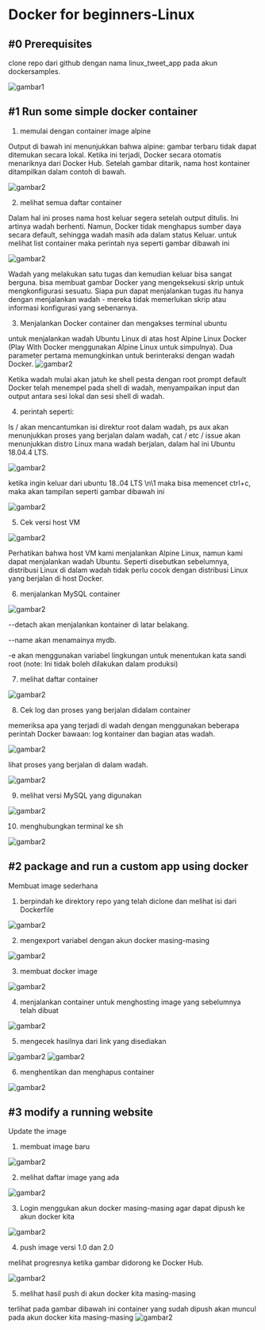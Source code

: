 <h1>Docker for beginners-Linux</h1>



<h2>#0 Prerequisites</h2>
clone repo dari github dengan nama linux_tweet_app pada akun dockersamples.

![gambar1](gambar1.png)

<h2>#1 Run some simple docker container</h2>

1. memulai dengan container image alpine

Output di bawah ini menunjukkan bahwa alpine: gambar terbaru tidak dapat ditemukan secara lokal. Ketika ini terjadi, Docker secara otomatis menariknya dari Docker Hub.
Setelah gambar ditarik, nama host kontainer ditampilkan dalam contoh di bawah.

![gambar2](gambar2.png)

2. melihat semua daftar container

Dalam hal ini proses nama host keluar segera setelah output ditulis. Ini artinya wadah berhenti. Namun, Docker tidak menghapus sumber daya secara default, sehingga wadah masih ada dalam status Keluar.
untuk melihat list container maka perintah nya seperti gambar dibawah ini

![gambar2](gambar3.png)

Wadah yang melakukan satu tugas dan kemudian keluar bisa sangat berguna. bisa membuat gambar Docker yang mengeksekusi skrip untuk mengkonfigurasi sesuatu. Siapa pun dapat menjalankan tugas itu hanya dengan menjalankan wadah - mereka tidak memerlukan skrip atau informasi konfigurasi yang sebenarnya.

3. Menjalankan Docker container dan mengakses terminal ubuntu

untuk menjalankan wadah Ubuntu Linux di atas host Alpine Linux Docker (Play With Docker menggunakan Alpine Linux untuk simpulnya).
Dua parameter pertama memungkinkan untuk berinteraksi dengan wadah Docker.
![gambar2](gambar4.png)

Ketika wadah mulai akan jatuh ke shell pesta dengan root prompt default  <id wadah>Docker telah menempel pada shell di wadah, menyampaikan input dan output antara sesi lokal dan sesi shell di wadah.

4. perintah seperti:

ls / akan mencantumkan isi direktur root dalam wadah, ps aux akan menunjukkan proses yang berjalan dalam wadah, cat / etc / issue akan menunjukkan distro Linux mana wadah berjalan, dalam hal ini Ubuntu 18.04.4 LTS.

![gambar2](gambar5.png)

ketika ingin keluar dari ubuntu 18..04 LTS \n\1 maka bisa memencet ctrl+c, maka akan tampilan seperti gambar dibawah ini

![gambar2](exit6.png)

5. Cek versi host VM

![gambar2](gambar7.png)

Perhatikan bahwa host VM kami menjalankan Alpine Linux, namun kami dapat menjalankan wadah Ubuntu. Seperti disebutkan sebelumnya, distribusi Linux di dalam wadah tidak perlu cocok dengan distribusi Linux yang berjalan di host Docker.

6. menjalankan MySQL container

![gambar2](gambar8.png)

--detach akan menjalankan kontainer di latar belakang.

--name akan menamainya mydb.

-e akan menggunakan variabel lingkungan untuk menentukan kata sandi root (note: Ini tidak boleh dilakukan dalam produksi)

7. melihat daftar container

![gambar2](gambar9.png)

8. Cek log dan proses yang berjalan didalam container

memeriksa apa yang terjadi di wadah dengan menggunakan beberapa perintah Docker bawaan: log kontainer dan bagian atas wadah.

![gambar2](gambar10.png)

lihat proses yang berjalan di dalam wadah.

![gambar2](gambar11.png)

9. melihat versi MySQL yang digunakan

![gambar2](gambar12.png)

10. menghubungkan terminal ke sh

![gambar2](gambar13.png)

<h2>#2 package and run a custom app using docker</h2>
Membuat image sederhana

1. berpindah ke direktory repo yang telah diclone dan melihat isi dari Dockerfile

![gambar2](gambar14.png)

2. mengexport variabel dengan akun docker masing-masing

![gambar2](gambar15.png)

3. membuat docker image

![gambar2](gambar16.png)

4. menjalankan container untuk menghosting image yang sebelumnya telah dibuat

![gambar2](gambar17.png)

5. mengecek hasilnya dari link yang disediakan

![gambar2](link18.png) 
![gambar2](gambar19.png)

6. menghentikan dan menghapus container

![gambar2](gambar20.png)


<h2>#3 modify a running website</h2>
Update the image

1. membuat image baru

![gambar2](updateimage.png)

2. melihat daftar image yang ada

![gambar2](gambar22.png)

3. Login menggukan akun docker masing-masing agar dapat dipush ke akun docker kita

![gambar2](logindocker25.png)

4. push image versi 1.0 dan 2.0

melihat progresnya ketika gambar didorong ke Docker Hub.

![gambar2](pushimage26.png)

5. melihat hasil push di akun docker kita masing-masing

terlihat pada gambar dibawah ini container yang sudah dipush akan muncul pada akun docker kita masing-masing
![gambar2](hasilpush.png)